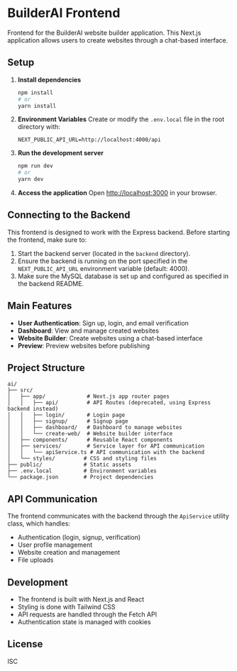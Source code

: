 # BuilderAI Frontend

Frontend for the BuilderAI website builder application. This Next.js application allows users to create websites through a chat-based interface.

## Setup

1. **Install dependencies**
   ```bash
   npm install
   # or
   yarn install
   ```

2. **Environment Variables**
   Create or modify the `.env.local` file in the root directory with:
   ```
   NEXT_PUBLIC_API_URL=http://localhost:4000/api
   ```

3. **Run the development server**
   ```bash
   npm run dev
   # or
   yarn dev
   ```

4. **Access the application**
   Open [http://localhost:3000](http://localhost:3000) in your browser.

## Connecting to the Backend

This frontend is designed to work with the Express backend. Before starting the frontend, make sure to:

1. Start the backend server (located in the `backend` directory).
2. Ensure the backend is running on the port specified in the `NEXT_PUBLIC_API_URL` environment variable (default: 4000).
3. Make sure the MySQL database is set up and configured as specified in the backend README.

## Main Features

- **User Authentication**: Sign up, login, and email verification
- **Dashboard**: View and manage created websites
- **Website Builder**: Create websites using a chat-based interface
- **Preview**: Preview websites before publishing

## Project Structure

```
ai/
├── src/
│   ├── app/             # Next.js app router pages
│   │   ├── api/         # API Routes (deprecated, using Express backend instead)
│   │   ├── login/       # Login page
│   │   ├── signup/      # Signup page
│   │   ├── dashboard/   # Dashboard to manage websites
│   │   └── create-web/  # Website builder interface
│   ├── components/      # Reusable React components
│   ├── services/        # Service layer for API communication
│   │   └── apiService.ts # API communication with the backend
│   └── styles/         # CSS and styling files
├── public/             # Static assets
├── .env.local          # Environment variables
└── package.json        # Project dependencies
```

## API Communication

The frontend communicates with the backend through the `ApiService` utility class, which handles:

- Authentication (login, signup, verification)
- User profile management
- Website creation and management
- File uploads

## Development

- The frontend is built with Next.js and React
- Styling is done with Tailwind CSS
- API requests are handled through the Fetch API
- Authentication state is managed with cookies

## License

ISC
